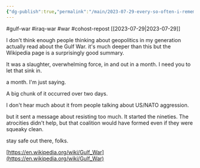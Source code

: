 ```yaml
---
{"dg-publish":true,"permalink":"/main/2023-07-29-every-so-often-i-remember-that-iraq-had-the-fourth-largest-military-in-the-world-for-a-single-nation/"}
---
```


#gulf-war #iraq-war #war #cohost-repost
[[2023-07-29\|2023-07-29]]


I don't think enough people thinking about geopolitics in my generation actually read about the Gulf War. it's much deeper than this but the Wikipedia page is a surprisingly good summary.

It was a slaughter, overwhelming force, in and out in a month. I need you to let that sink in.

a month.  I'm just saying. 

A big chunk of it occurred over two days.

I don't hear much about it from people talking about US/NATO aggression.

but it sent a message about resisting too much. It started the nineties.  The atrocities didn't help, but that coalition would have formed even if they were squeaky clean.

stay safe out there, folks.

[https://en.wikipedia.org/wiki/Gulf_War](https://en.wikipedia.org/wiki/Gulf_War)